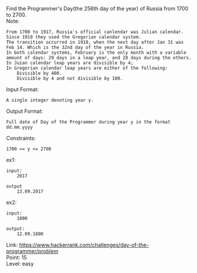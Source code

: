Find the Programmer's Day(the 256th day of the year) of Russia from 1700 to 2700.<br />
Note:

	From 1700 to 1917, Russia's official canlendar was Julian calendar. Since 1919 they used the Gregorian calendar system.
	The transition occurred in 1918, when the next day after Jan 31 was Feb 14. Which is the 32nd day of the year in Russia.
	In both calendar systems, February is the only month with a variable amount of days: 29 days in a leap year, and 28 days during the others.
	In Juian calendar leap years are divisible by 4;
	In Gregorian calendar leap years are either of the following:
		Divisible by 400.
		Divisible by 4 and not divisible by 100.

Input Format:

	A single integer denoting year y.

Output Format:

	Full date of Day of the Programmer during year y in the format dd.mm.yyyy

Constraints:

	1700 <= y <= 2700

ex1:

	input:
		2017

	output
		13.09.2017

ex2:

	input:
		1800

	output:
		12.09.1800

Link: https://www.hackerrank.com/challenges/day-of-the-programmer/problem<br />
Point: 15<br />
Level: easy
